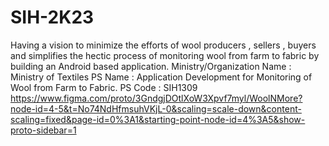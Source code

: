 # SIH-2K23
Having a vision to minimize the efforts of wool producers , sellers , buyers and  simplifies the hectic process of monitoring wool from farm to fabric by building an Android based application.  Ministry/Organization Name : Ministry of Textiles  PS Name : Application Development for Monitoring of Wool from Farm to Fabric. PS Code : SIH1309
https://www.figma.com/proto/3GndgjDOtlXoW3Xpvf7myl/WoolNMore?node-id=4-5&t=No74NdHfmsuhVKjL-0&scaling=scale-down&content-scaling=fixed&page-id=0%3A1&starting-point-node-id=4%3A5&show-proto-sidebar=1

